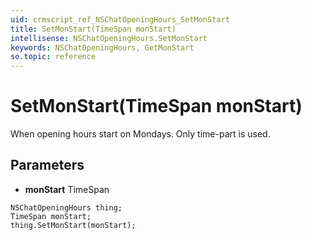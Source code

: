 ```yaml
---
uid: crmscript_ref_NSChatOpeningHours_SetMonStart
title: SetMonStart(TimeSpan monStart)
intellisense: NSChatOpeningHours.SetMonStart
keywords: NSChatOpeningHours, GetMonStart
so.topic: reference
---
```


# SetMonStart(TimeSpan monStart)

When opening hours start on Mondays. Only time-part is used.

## Parameters

* **monStart** TimeSpan

```crmscript
NSChatOpeningHours thing;
TimeSpan monStart;
thing.SetMonStart(monStart);
```

